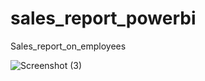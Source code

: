 # sales_report_powerbi
Sales_report_on_employees

![Screenshot (3)](https://github.com/user-attachments/assets/1d386eeb-fbd5-43ed-9ab0-bf3f96706460)
